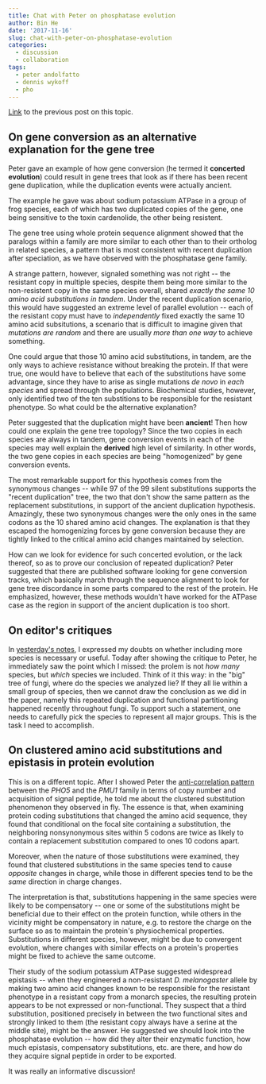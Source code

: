 ```yaml
---
title: Chat with Peter on phosphatase evolution
author: Bin He
date: '2017-11-16'
slug: chat-with-peter-on-phosphatase-evolution
categories:
  - discussion
  - collaboration
tags:
  - peter andolfatto
  - dennis wykoff
  - pho
---
```


[Link](/docs/2017-11-15-elife-decision-on-phosphatase-evolution-paper.md) to the previous post on this topic.

## On gene conversion as an alternative explanation for the gene tree

Peter gave an example of how gene conversion (he termed it **concerted evolution**) could result in gene trees that look as if there has been recent gene duplication, while the duplication events were actually ancient. 

The example he gave was about sodium potassium ATPase in a group of frog species, each of which has two duplicated copies of the gene, one being sensitive to the toxin cardenolide, the other being resistent. 

The gene tree using whole protein sequence alignment showed that the paralogs within a family are more similar to each other than to their ortholog in related species, a pattern that is most consistent with recent duplication after speciation, as we have observed with the phosphatase gene family. 

A strange pattern, however, signaled something was not right -- the resistant copy in multiple species, despite them being more similar to the non-resistent copy in the same species overall, shared *exactly the same 10 amino acid substitutions in tandem*. Under the recent duplication scenario, this would have suggested an extreme level of parallel evolution -- each of the resistant copy must have to _independently_ fixed exactly the same 10 amino acid subsitutions, a scenario that is difficult to imagine given that _mutations are random_ and there are usually _more than one way_ to achieve something. 

One could argue that those 10 amino acid substitutions, in tandem, are the only ways to achieve resistance without breaking the protein. If that were true, one would have to believe that each of the substitutions have some advantage, since they have to arise as single mutations _de novo_ in _each species_ and spread through the populations. Biochemical studies, however, only identified two of the ten substitions to be responsible for the resistant phenotype. So what could be the alternative explanation?

Peter suggested that the duplication might have been **ancient**! Then how could one explain the gene tree topology? Since the two copies in each species are always in tandem, gene conversion events in each of the species may well explain the **derived** high level of similarity. In other words, the two gene copies in each species are being "homogenized" by gene conversion events. 

The most remarkable support for this hypothesis comes from the synonymous changes -- while 97 of the 99 silent substitutions supports the "recent duplication" tree, the two that don't show the same pattern as the replacement substitutions, in support of the ancient duplication hypothesis. Amazingly, these two synonymous changes were the only ones in the same codons as the 10 shared amino acid changes. The explanation is that they escaped the homogenizing forces by gene conversion because they are tightly linked to the critical amino acid changes maintained by selection.

How can we look for evidence for such concerted evolution, or the lack thereof, so as to prove our conclusion of repeated duplication? Peter suggested that there are published software looking for gene conversion tracks, which basically march through the sequence alignment to look for gene tree discordance in some parts compared to the rest of the protein. He emphasized, however, these methods wouldn't have worked for the ATPase case as the region in support of the ancient duplication is too short.

## On editor's critiques

In [yesterday's notes](/docs/2017-11-15-elife-decision-on-phosphatase-evolution-paper.md), I expressed my doubts on whether including more species is necessary or useful. Today after showing the critique to Peter, he immediately saw the point which I missed: the prolem is not _how many_ species, but _which_ species we included. Think of it this way: in the "big" tree of fungi, where do the species we analyzed lie? If they all lie within a small group of species, then we cannot draw the conclusion as we did in the paper, namely this repeated duplication and functional partitioning happened recently throughout fungi. To support such a statement, one needs to carefully pick the species to represent all major groups. This is the task I need to accomplish. 

## On clustered amino acid substitutions and epistasis in protein evolution

This is on a different topic. After I showed Peter the [anti-correlation pattern](https://docs.google.com/drawings/d/1yf3tRM-Jok-SB3De2LrKIcAXFk2RmgomJV6YmpqS67Q/edit?usp=sharing) between the _PHO5_ and the _PMU1_ family in terms of copy number and acquisition of signal peptide, he told me about the clustered substitution phenomenon they observed in fly. The essence is that, when examining protein coding substitutions that changed the amino acid sequence, they found that conditional on the focal site containing a substitution, the neighboring nonsynonymous sites within 5 codons are twice as likely to contain a replacement substitution compared to ones 10 codons apart. 

Moreover, when the nature of those substitutions were examined, they found that clustered substitutions in the same species tend to cause _opposite_ changes in charge, while those in different species tend to be the _same_ direction in charge changes. 

The interpretation is that, substitutions happening in the same species were likely to be compensatory -- one or some of the substitutions might be beneficial due to their effect on the protein function, while others in the vicinity might be compensatory in nature, e.g. to restore the charge on the surface so as to maintain the protein's physiochemical properties. Substitutions in different species, however, might be due to convergent evolution, where changes with similar effects on a protein's properties might be fixed to achieve the same outcome.

Their study of the sodium potassium ATPase suggested widespread epistasis -- when they engineered a non-resistant _D. melanogaster_ allele by making two amino acid changes known to be responsible for the resistant phenotype in a resistant copy from a monarch species, the resulting protein appears to be not expressed or non-functional. They suspect that a third substitution, positioned precisely in between the two functional sites and strongly linked to them (the resistant copy always have a serine at the middle site), might be the answer. He suggested we should look into the phosphatase evolution -- how did they alter their enzymatic function, how much epistasis, compensatory substitutions, etc. are there, and how do they acquire signal peptide in order to be exported.

It was really an informative discussion!
